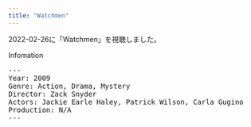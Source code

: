 ```yaml
---
title: "Watchmen"
---
```

2022-02-26に「Watchmen」を視聴しました。

Infomation
<pre>
---
Year: 2009
Genre: Action, Drama, Mystery
Director: Zack Snyder
Actors: Jackie Earle Haley, Patrick Wilson, Carla Gugino
Production: N/A
---
</pre>